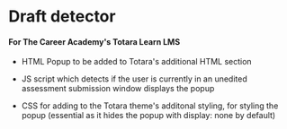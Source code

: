 # Draft detector

#### For The Career Academy's Totara Learn LMS

* HTML Popup to be added to Totara's additional HTML section

* JS script which detects if the user is currently in an unedited assessment submission window displays the popup

* CSS for adding to the Totara theme's additonal styling, for styling the popup (essential as it hides the popup with display: none by default)